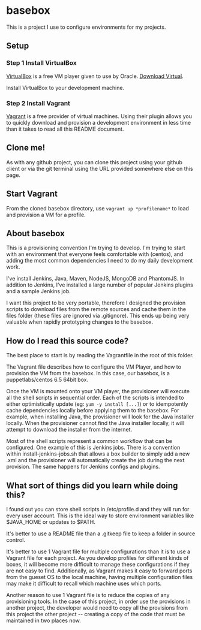 # basebox

This is a project I use to configure environments for my projects.

## Setup

### Step 1 Install VirtualBox

[VirtualBox](https://www.virtualbox.org) is a free VM player given to use by 
Oracle.  [Download Virtual](https://www.virtualbox.org/wiki/Downloads).

Install VirtualBox to your development machine.

### Step 2 Install Vagrant

[Vagrant](http://www.vagrantup.com/) is a free provider of virtual machines. 
Using their plugin allows you to quickly download and provision a development 
environment in less time than it takes to read all this README document.

## Clone me!

As with any github project, you can clone this project using your github client
or via the git terminal using the URL provided somewhere else on this page.

## Start Vagrant

From the cloned basebox directory, use `vagrant up *profilename*` to load and 
provision a VM for a profile.

## About basebox

This is a provisioning convention I'm trying to develop.  I'm trying to start
with an environment that everyone feels comfortable with (centos), and adding
the most common dependencies I need to do my daily development work.

I've install Jenkins, Java, Maven, NodeJS, MongoDB and PhantomJS.  In addition
to Jenkins, I've installed a large number of popular Jenkins plugins and a 
sample Jenkins job.

I want this project to be very portable, therefore I designed the provision 
scripts to download files from the remote sources and cache them in the files 
folder (these files are ignored via .gitignore).  This ends up being very 
valuable when rapidly prototyping changes to the basebox.

## How do I read this source code?

The best place to start is by reading the Vagrantfile in the root of this folder.

The Vagrant file describes how to configure the VM Player, and how to provision
the VM from the basebox.  In this case, our basebox, is a puppetlabs/centos 6.5 
64bit box.

Once the VM is mounted onto your VM player, the provisioner will execute all the
shell scripts in sequential order.  Each of the scripts is intended to either 
optimistically update (eg: `yum -y install [...]`) or to idempotently cache
dependencies locally before applying them to the basebox.  For example, when 
installing Java, the provisioner will look for the Java installer locally. When
the provisioner cannot find the Java installer locally, it will attempt to 
download the installer from the internet.

Most of the shell scripts represent a common workflow that can be configured.
One example of this is Jenkins jobs.  There is a convention within 
install-jenkins-jobs.sh that allows a box builder to simply add a new .xml and
the provisioner will automatically create the job during the next provision. 
The same happens for Jenkins configs and plugins.

## What sort of things did you learn while doing this?

I found out you can store shell scripts in /etc/profile.d and they will run for 
every user account.  This is the ideal way to store environment variables like
$JAVA_HOME or updates to $PATH.

It's better to use a README file than a .gitkeep file to keep a folder in source
control.

It's better to use 1 Vagrant file for multiple configurations than it is to use 
a Vagrant file for each project.  As you develop profiles for different kinds of 
boxes, it will become more difficult to manage these configurations if they are 
not easy to find.  Additionally, as Vagrant makes it easy to forward ports from 
the gueset OS to the local machine, having multiple configuration files may make
it difficult to recall which machine uses which ports.

Another reason to use 1 Vagrant file is to reduce the copies of any provisioning
tools.  In the case of this project, in order use the provisions in another 
project, the developer would need to copy all the provisions from this project 
the other project -- creating a copy of the code that must be maintained in two 
places now.
